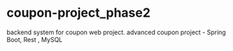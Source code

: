 # coupon-project_phase2
backend system for coupon web project.
advanced coupon project - Spring Boot, Rest , MySQL
